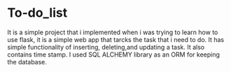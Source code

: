 # To-do_list
It is a simple project that i implemented when i was trying to learn how to use flask, it is a simple web app that tarcks the task that i need to do.  It has simple functionality of inserting, deleting,and updating a task. It also contains time stamp. I used SQL ALCHEMY library as an ORM for keeping the database.
